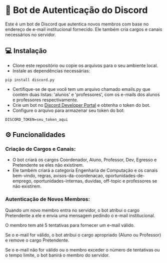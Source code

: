 # 🤖 Bot de Autenticação do Discord

Este é um bot de Discord que autentica novos membros com base no endereço de e-mail institucional fornecido. Ele também cria cargos e canais necessários no servidor.

## 💻 Instalação
- Clone este repositório ou copie os arquivos para o seu ambiente local.
- Instale as dependências necessárias:
```
pip install discord.py
```
- Certifique-se de que você tem um arquivo chamado emails.py que contém duas listas: 'alunos' e 'professores', com os e-mails dos alunos e professores respectivamente.
- Crie um bot no [Discord Developer Portal](https://discord.com/developers/docs/intro) e obtenha o token do bot.
- Configure o arquivo para armazenar seu token do bot:
```
DISCORD_TOKEN=seu_token_aqui
```

## ⚙️ Funcionalidades
### Criação de Cargos e Canais:

- O bot criará os cargos Coordenador, Aluno, Professor, Dev, Egresso e Pretendente se eles não existirem.
- Ele também criará a categoria Engenharia de Computação e os canais bem-vindo, regras, avisos-da-coordenacao, oportunidades-de-emprego, oportunidades-internas, duvidas, off-topic e professores se não existirem.

### Autenticação de Novos Membros:

Quando um novo membro entra no servidor, o bot atribui o cargo Pretendente a ele e envia uma mensagem pedindo o e-mail institucional.

O membro tem até 5 tentativas para fornecer um e-mail válido.

Se o e-mail for válido, o bot atribui o cargo apropriado (Aluno ou Professor) e remove o cargo Pretendente.

Se o e-mail não for válido ou o membro exceder o número de tentativas ou o tempo limite, o bot banirá o membro do servidor.
